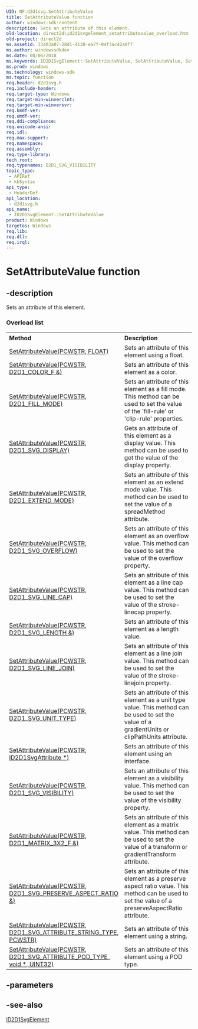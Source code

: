 ```yaml
---
UID: NF:d2d1svg.SetAttributeValue
title: SetAttributeValue function
author: windows-sdk-content
description: Sets an attribute of this element.
old-location: direct2d\id2d1svgelement_setattributevalue_overload.htm
old-project: direct2d
ms.assetid: 33403a07-28d1-4138-ea7f-04f3ac42a8f7
ms.author: windowssdkdev
ms.date: 08/06/2018
ms.keywords: ID2D1SvgElement::SetAttributeValue, SetAttributeValue, SetAttributeValue methods [Direct2D], d2d1svg/SetAttributeValue, direct2d.id2d1svgelement_setattributevalue_overload
ms.prod: windows
ms.technology: windows-sdk
ms.topic: function
req.header: d2d1svg.h
req.include-header: 
req.target-type: Windows
req.target-min-winverclnt: 
req.target-min-winversvr: 
req.kmdf-ver: 
req.umdf-ver: 
req.ddi-compliance: 
req.unicode-ansi: 
req.idl: 
req.max-support: 
req.namespace: 
req.assembly: 
req.type-library: 
tech.root: 
req.typenames: D2D1_SVG_VISIBILITY
topic_type:
 - APIRef
 - kbSyntax
api_type:
 - HeaderDef
api_location:
 - d2d1svg.h
api_name:
 - ID2D1SvgElement::SetAttributeValue
product: Windows
targetos: Windows
req.lib: 
req.dll: 
req.irql: 
---
```


# SetAttributeValue function


## -description


<span>Sets an attribute of this element.
</span><h3>Overload list</h3><table>
<tr>
<th align="left" width="37%">Method</th>
<th align="left" width="63%">Description</th>
</tr>
<tr>
<td align="left" width="37%">
<a href="https://msdn.microsoft.com/FC7AF14F-16B3-498F-A2E3-F8ACF836DAAC">SetAttributeValue(PCWSTR, FLOAT)</a>
</td>
<td align="left" width="63%">
Sets an attribute of this element using a float.

</td>
</tr>
<tr>
<td align="left" width="37%">
<a href="https://msdn.microsoft.com/652A0C00-59BC-41E7-8B9D-F4AE37416610">SetAttributeValue(PCWSTR, D2D1_COLOR_F &)</a>
</td>
<td align="left" width="63%">
Sets an attribute of this element as a color.

</td>
</tr>
<tr>
<td align="left" width="37%">
<a href="https://msdn.microsoft.com/49EFE20B-4122-4426-9A47-7572696A59A2">SetAttributeValue(PCWSTR, D2D1_FILL_MODE)</a>
</td>
<td align="left" width="63%">
Sets an attribute of this element as a fill mode. This method can be used to set the value of the 'fill-rule' or 'clip-rule' properties.

</td>
</tr>
<tr>
<td align="left" width="37%">
<a href="https://msdn.microsoft.com/7B5828F9-F69D-4346-A2EB-5D00AD08B46F">SetAttributeValue(PCWSTR, D2D1_SVG_DISPLAY)</a>
</td>
<td align="left" width="63%">
Gets an attribute of this element as a display value. This method can be used to get the value of the display property.

</td>
</tr>
<tr>
<td align="left" width="37%">
<a href="https://msdn.microsoft.com/18FD0ECC-1045-4914-9461-999952B4EAAF">SetAttributeValue(PCWSTR, D2D1_EXTEND_MODE)</a>
</td>
<td align="left" width="63%">
Sets an attribute of this element as an extend mode value. This method can be used to set the value of a spreadMethod attribute.

</td>
</tr>
<tr>
<td align="left" width="37%">
<a href="https://msdn.microsoft.com/C8D942A4-EBE7-433E-9B2F-2432A1305861">SetAttributeValue(PCWSTR, D2D1_SVG_OVERFLOW)</a>
</td>
<td align="left" width="63%">
Sets an attribute of this element as an overflow value. This method can be used to set the value of the overflow property.

</td>
</tr>
<tr>
<td align="left" width="37%">
<a href="https://msdn.microsoft.com/5348071B-36B7-40B7-8CF2-A7C185D30510">SetAttributeValue(PCWSTR, D2D1_SVG_LINE_CAP)</a>
</td>
<td align="left" width="63%">
Sets an attribute of this element as a line cap value. This method can be used to set the value of the stroke-linecap property.

</td>
</tr>
<tr>
<td align="left" width="37%">
<a href="https://msdn.microsoft.com/61C6D9AC-09F7-4F42-B476-88D32EB167C4">SetAttributeValue(PCWSTR, D2D1_SVG_LENGTH &)</a>
</td>
<td align="left" width="63%">
Sets an attribute of this element as a length value.

</td>
</tr>
<tr>
<td align="left" width="37%">
<a href="https://msdn.microsoft.com/B559FC14-8B16-4272-A83F-6F8C0CC2D438">SetAttributeValue(PCWSTR, D2D1_SVG_LINE_JOIN)</a>
</td>
<td align="left" width="63%">
Sets an attribute of this element as a line join value. This method can be used to set the value of the stroke-linejoin property.

</td>
</tr>
<tr>
<td align="left" width="37%">
<a href="https://msdn.microsoft.com/330FCA46-C799-478C-9687-3D407D121ACB">SetAttributeValue(PCWSTR, D2D1_SVG_UNIT_TYPE)</a>
</td>
<td align="left" width="63%">
Sets an attribute of this element as a unit type value. This method can be used to set the value of a gradientUnits or clipPathUnits attribute.

</td>
</tr>
<tr>
<td align="left" width="37%">
<a href="https://msdn.microsoft.com/1E4AAA78-6746-4DD8-8BD8-C1AB63A51A9B">SetAttributeValue(PCWSTR, ID2D1SvgAttribute *)</a>
</td>
<td align="left" width="63%">
Sets an attribute of this element using an interface.

</td>
</tr>
<tr>
<td align="left" width="37%">
<a href="https://msdn.microsoft.com/860407EC-1736-4AE6-A8AA-40E475C6520B">SetAttributeValue(PCWSTR, D2D1_SVG_VISIBILITY)</a>
</td>
<td align="left" width="63%">
Sets an attribute of this element as a visibility value. This method can be used to set the value of the visibility property.

</td>
</tr>
<tr>
<td align="left" width="37%">
<a href="https://msdn.microsoft.com/98CDD40C-C39B-41B9-8978-9C9B480DB3C4">SetAttributeValue(PCWSTR, D2D1_MATRIX_3X2_F &)</a>
</td>
<td align="left" width="63%">
Sets an attribute of this element as a matrix value. This method can be used to set the value of a transform or gradientTransform attribute.

</td>
</tr>
<tr>
<td align="left" width="37%">
<a href="https://msdn.microsoft.com/F95B714E-309B-4E6D-99C9-331FB476EC59">SetAttributeValue(PCWSTR, D2D1_SVG_PRESERVE_ASPECT_RATIO &)</a>
</td>
<td align="left" width="63%">
Sets an attribute of this element as a preserve aspect ratio value. This method can be used to set the value of a preserveAspectRatio attribute.

</td>
</tr>
<tr>
<td align="left" width="37%">
<a href="https://msdn.microsoft.com/56796F1B-5DC2-4E9C-A80E-40EA791E6784">SetAttributeValue(PCWSTR, D2D1_SVG_ATTRIBUTE_STRING_TYPE, PCWSTR)</a>
</td>
<td align="left" width="63%">
Sets an attribute of this element using a string. 

</td>
</tr>
<tr>
<td align="left" width="37%">
<a href="https://msdn.microsoft.com/8ACAA04E-8ABB-49D1-A6F8-BCCEAD1DA460">SetAttributeValue(PCWSTR, D2D1_SVG_ATTRIBUTE_POD_TYPE , void *, UINT32)</a>
</td>
<td align="left" width="63%">
Sets an attribute of this element using a POD type.

</td>
</tr>
</table>

## -parameters


## -see-also




<a href="https://msdn.microsoft.com/19099DC9-EA14-41C5-A9DF-5EBB12696C79">ID2D1SvgElement</a>
 

 


